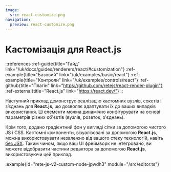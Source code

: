 ```yaml
---
image:
  src: react-customize.png
navigation:
  preview: react-customize.png
---
```


# Кастомізація для React.js

::references
:ref-guide{title="Гайд" link="/uk/docs/guides/renderers/react/#customization"}
:ref-example{title="Базовий" link="/uk/examples/basic/react"}
:ref-example{title="Контроли" link="/uk/examples/controls/react"}
:ref-github{title="Плагін" link="https://github.com/retejs/react-render-plugin"}
:ref-external{title="React.js" link="https://react.dev/"}
::

Наступний приклад демонструє реалізацію кастомних вузлів, сокетів і з’єднань для **React.js**, що дозволяє адаптувати їх до ваших випадків використання. Ці елементи можна динамічно конфігурувати на основі параметрів різних об'єктів (вузлів, розеток, з'єднань).

Крім того, додано градієнтний фон у вигляді сітки за допомогою чистого JS і CSS. Кастомні компоненти, візуалізовані за допомогою **React.js**, можна використовувати незалежно від вашого стеку технологій, навіть [без JSX](https://react.dev/reference/react/createElement). Таким чином, якщо ваш UI фреймворк не інтегровано, ви можете відобразити частини редактора за допомогою **React.js**, використовуючи цей приклад.

:example{id="rete-js-v2-custom-node-jpwdh3" module="/src/editor.ts"}

